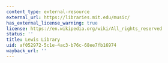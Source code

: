 ```yaml
---
content_type: external-resource
external_url: https://libraries.mit.edu/music/
has_external_license_warning: true
license: https://en.wikipedia.org/wiki/All_rights_reserved
status: ''
title: Lewis Library
uid: af052972-5c1e-4ac3-b76c-68ee7fb16974
wayback_url: ''
---
```

